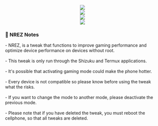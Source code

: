 <p align="center">
  <img src="https://i.ibb.co/LrsPLfF/20230913-213915-0000.png"><br>
  <img src="https://img.shields.io/badge/build-NREZ-green?style=for-the-badge&logo=dependabot&logoColor=white&label=No%20Root%20Enchancer%20ZmodX%20&labelColor=grey"><br>
  <img src="https://img.shields.io/static/v1?label=Author&color=green&message=BAKOL KOPI &logo=Acclaim&logoColor=white&style=for-the-badge"><br>
  <img src="https://img.shields.io/badge/build-%40ZmodX-green?style=for-the-badge&logo=telegram&logoColor=white&label=Telegram&labelColor=grey"><br>
</p>

### 🚀 NREZ Notes
</li>- NREZ, is a tweak that functions to improve gaming performance and optimize device performance on devices without root.<br></br>
</li>- This tweak is only run through the Shizuku and Termux applications.<br></br>
</li>- It's possible that activating gaming mode could make the phone hotter.<br></br>
</li>- Every device is not compatible so please know before using the tweak what the risks.<br></br>
</li>- If you want to change the mode to another mode, please deactivate the previous mode.<br></br>
</li>- Please note that if you have deleted the tweak, you must reboot the cellphone, so that all tweaks are deleted.<br></br>
